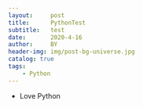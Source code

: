 ```yaml
---
layout:     post
title:      PythonTest
subtitle:   test
date:       2020-4-16
author:     BY
header-img: img/post-bg-universe.jpg
catalog: true
tags:
    - Python
---
```


* Love Python
